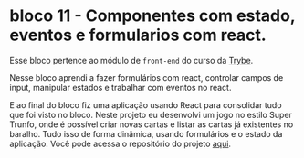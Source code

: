 # bloco 11 - Componentes com estado, eventos e formularios com react.

  Esse bloco pertence ao módulo de `front-end` do curso da [Trybe](https://www.betrybe.com/).

  Nesse bloco aprendi a fazer formulários com react, controlar campos de input, manipular estados e trabalhar com eventos no react.

  E ao final do bloco fiz uma aplicação usando React para consolidar tudo que foi visto no bloco. Neste projeto eu desenvolvi um jogo no estilo Super Trunfo, onde é possível criar novas cartas e listar as cartas já existentes no baralho. Tudo isso de forma dinâmica, usando formulários e o estado da aplicação. Você pode acessa o repositório do projeto [aqui](#).